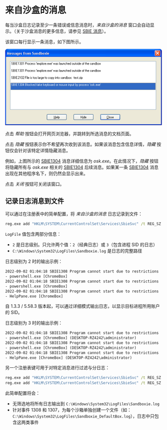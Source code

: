 # 来自沙盒的消息

每当沙盒日志记录至少一条错误或信息消息时，_来自沙盒的消息_ 窗口会自动显示。（关于沙盒消息的更多信息，请参见 [SBIE 消息](SBIEMessages.md)）。

该窗口每行显示一条消息，如下图所示。

![](../Media/MessagesFromSandboxie.png)

点击 _帮助_ 按钮会打开网页浏览器，并跳转到所选消息的文档页面。

点击 _隐藏_ 按钮表示你不希望再次收到该消息。如果该消息包含信息详情，_隐藏_ 按钮仅会针对该特定详情隐藏消息。

例如，上图所示的 [SBIE1304](SBIE1304.md) 消息详细信息为 _osk.exe_。在此情况下，_隐藏_ 按钮将隐藏所有与 _osk.exe_ 相关的 [SBIE1304](SBIE1304.md) 后续消息。如果某一条 [SBIE1304](SBIE1304.md) 消息出现在其他程序名下，则仍然会显示出来。

点击 _关闭_ 按钮可关闭该窗口。

## 记录日志消息到文件

可以通过在注册表中的简单配置，将 _来自沙盒的消息_ 日志记录到文件：

```cmd
reg.exe add "HKLM\SYSTEM\CurrentControlSet\Services\SbieSvc" /t REG_SZ /v LogFile /d "2;C:\Windows\System32\LogFiles\Sandboxie.log" /f
```

`LogFile` 值包含两部分信息：

- `2` 是日志级别。只允许两个值：`2`（经典日志）或 `3`（包含进程 SID 的日志）
- `C:\Windows\System32\LogFiles\Sandboxie.log` 是日志的完整路径

日志级别为 2 时的输出示例：
```
2022-09-02 01:04:18 SBIE1308 Program cannot start due to restrictions - powershell.exe [ChromeBox]
2022-09-02 01:04:18 SBIE1308 Program cannot start due to restrictions - powershell.exe [ChromeBox]
2022-09-02 01:04:18 SBIE1308 Program cannot start due to restrictions - HelpPane.exe [ChromeBox]
```

自 1.3.3 / 5.58.3 版本起，可以通过详细模式输出日志，以显示目标进程所用账户的 SID。

日志级别为 3 时的输出示例：
```
2022-09-02 01:04:18 SBIE1308 Program cannot start due to restrictions - powershell.exe [ChromeBox] (DESKTOP-RZ4242\administrator)
2022-09-02 01:04:18 SBIE1308 Program cannot start due to restrictions - powershell.exe [ChromeBox] (DESKTOP-RZ4242\administrator)
2022-09-02 01:04:18 SBIE1308 Program cannot start due to restrictions - HelpPane.exe [ChromeBox] (DESKTOP-RZ4242\administrator)
```

另一个注册表键可用于对特定消息进行过滤与分日志：

```cmd
reg.exe add "HKLM\SYSTEM\CurrentControlSet\Services\SbieSvc" /t REG_SZ /v LogFile /d "2;C:\Windows\System32\LogFiles\Sandboxie.log" /f
reg.exe add "HKLM\SYSTEM\CurrentControlSet\Services\SbieSvc" /t REG_SZ /v MultiLog /d "1308,1307" /f
```

此简单配置将会：

- 无筛选地将所有日志输出到 `C:\Windows\System32\LogFiles\Sandboxie.log`
- 针对事件 1308 和 1307，为每个沙箱单独创建一个文件（如：`C:\Windows\System32\LogFiles\Sandboxie_DefaultBox.log`），日志中只包含这两类事件